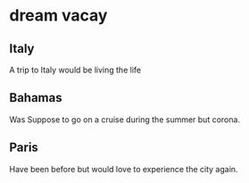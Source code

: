 # dream vacay

## Italy

A trip to Italy would be living the life

## Bahamas

Was Suppose to go on a cruise during the summer but corona.

## Paris

Have been before but would love to experience the city again.